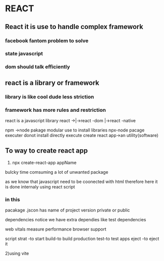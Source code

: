 # REACT
## React it is use to handle complex framework

### facebook fantom problem to solve
 ### state javascript 
 ### dom should talk efficiently

 ## react is a library or framework
### library is like cool dude less striction
### framework has more rules and restriction
react is a javascript library
react ->|->react -dom
        |->react -native


npm ->node pakage modular 
use to install libraries
npx-node pacage executer donot install directly execute
create react app->an utility(software)


## To way to create react app

1) npx create-react-app appName

bulcky
time comsuming 
a lot of unwanted package 

as we know that javascript need to be coonected with html 
therefore 
here it is done internaly using react script

### in this 
pacakage .jscon has
name of project 
version
private or public

dependencies 
notice we have extra dependies like test dependencies 

web vitals 
measure performance 
browser support

script
strat -to start
build-to build production
test-to test apps
eject -to eject it 

2)using vite 

